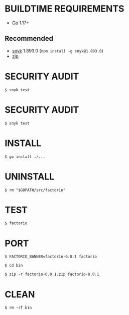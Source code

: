 # BUILDTIME REQUIREMENTS

* [Go](https://golang.org/) 1.17+

## Recommended

* [snyk](https://www.npmjs.com/package/snyk) 1.893.0 (`npm install -g snyk@1.893.0`)
* [zip](https://linux.die.net/man/1/zip)

# SECURITY AUDIT

```console
$ snyk test
```

# SECURITY AUDIT

```console
$ snyk test
```

# INSTALL

```console
$ go install ./...
```

# UNINSTALL

```console
$ rm "$GOPATH/src/factorio"
```

# TEST

```console
$ factorio
```

# PORT

```console
$ FACTORIO_BANNER=factorio-0.0.1 factorio

$ cd bin

$ zip -r factorio-0.0.1.zip factorio-0.0.1
```

# CLEAN

```console
$ rm -rf bin
```
